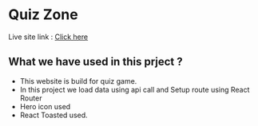 
# Quiz Zone
Live site  link : [Click here]( https://peaceful-concha-302248.netlify.app/)

## What we have used in this prject ? 
- This website is build for quiz game.
-  In this project we load data using api call and Setup route using React Router 
- Hero icon used 
 - React Toasted used. 

